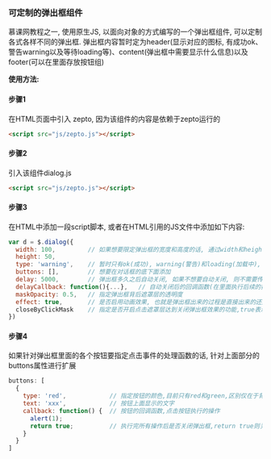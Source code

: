 ### 可定制的弹出框组件
慕课网教程之一, 使用原生JS, 以面向对象的方式编写的一个弹出框组件, 可以定制各式各样不同的弹出框. 弹出框内容暂时定为header(显示对应的图标, 有成功ok、警告warning以及等待loading等)、content(弹出框中需要显示什么信息)以及footer(可以在里面存放按钮组)

**使用方法:**
#### 步骤1
在HTML页面中引入 zepto, 因为该组件的内容是依赖于zepto运行的

```html
<script src="js/zepto.js"></script>
```

#### 步骤2
引入该组件dialog.js

```html
<script src="js/zepto.js"></script>
```

#### 步骤3
在HTML中添加一段script脚本, 或者在HTML引用的JS文件中添加如下内容:
```js
var d = $.dialog({
  width: 100,	      // 如果想要限定弹出框的宽度和高度的话, 通过width和height来指定
  height: 50,
  type: 'warning',	  // 暂时只有ok(成功), warning(警告)和loading(加载中), 分别表示显示不同类型的弹                       // 出框,区别在于弹出框顶部的图标不同
  buttons: [],	      // 想要在对话框的底下面添加
  delay: 5000,	      // 弹出框多久之后自动关闭, 如果不想要自动关闭, 则不需要传递该参数
  delayCallback: function(){...},	// 自动关闭后的回调函数(在里面执行后续的操作)
  maskOpacity: 0.5,	  // 指定弹出框背后遮罩层的透明度
  effect: true,	      // 是否启用动画效果, 也就是弹出框出来的过程是直接出来的还是有一个动画效果,true为                       // 开启动画效果,false为关闭
  closeByClickMask	  // 指定是否开启点击遮罩层达到关闭弹出框效果的功能,true表示开启, false表示关闭
})
```

#### 步骤4
如果针对弹出框里面的各个按钮要指定点击事件的处理函数的话, 针对上面部分的buttons属性进行扩展
```js
buttons: [
  {
    type: 'red',            // 指定按钮的颜色,目前只有red和green,区别仅在于背景色不同
    text: 'xxx',            // 按钮上面显示的文字
    callback: function() {	// 按钮的回调函数,点击按钮执行的操作
      alert(1);
      return true;	        // 执行完所有操作后是否关闭弹出框,return true则关闭弹出框, return false                             // 则不关闭
    }
  }
]
```
